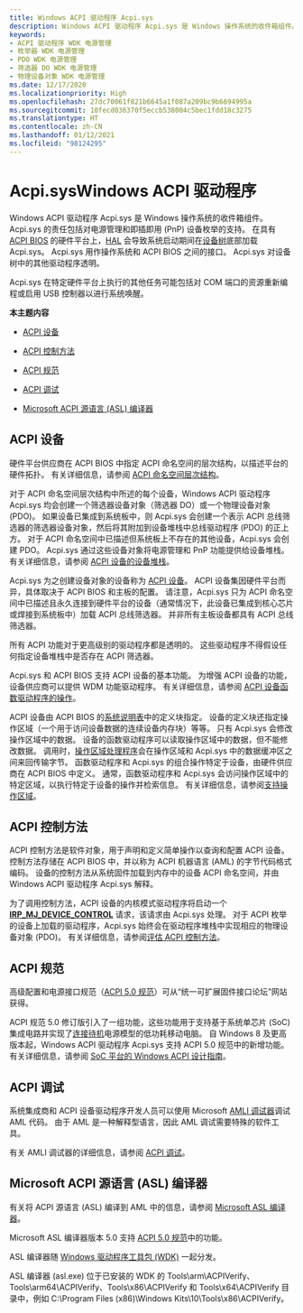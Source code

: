 ```yaml
---
title: Windows ACPI 驱动程序 Acpi.sys
description: Windows ACPI 驱动程序 Acpi.sys 是 Windows 操作系统的收件箱组件。
keywords:
- ACPI 驱动程序 WDK 电源管理
- 枚举器 WDK 电源管理
- PDO WDK 电源管理
- 筛选器 DO WDK 电源管理
- 物理设备对象 WDK 电源管理
ms.date: 12/17/2020
ms.localizationpriority: High
ms.openlocfilehash: 27dc70061f821b6645a1f087a209bc9b6694995a
ms.sourcegitcommit: 10fecd036370f5eccb538004c5bec1fdd18c3275
ms.translationtype: HT
ms.contentlocale: zh-CN
ms.lasthandoff: 01/12/2021
ms.locfileid: "98124295"
---
```

# <a name="acpisys-the-windows-acpi-driver"></a>Acpi.sysWindows ACPI 驱动程序

Windows ACPI 驱动程序 Acpi.sys 是 Windows 操作系统的收件箱组件。 Acpi.sys 的责任包括对电源管理和即插即用 (PnP) 设备枚举的支持。 在具有 [ACPI BIOS](acpi-bios.md) 的硬件平台上，[HAL](windows-kernel-mode-hal-library.md) 会导致系统启动期间在[设备树](device-tree.md)底部加载 Acpi.sys。 Acpi.sys 用作操作系统和 ACPI BIOS 之间的接口。 Acpi.sys 对设备树中的其他驱动程序透明。

Acpi.sys 在特定硬件平台上执行的其他任务可能包括对 COM 端口的资源重新编程或启用 USB 控制器以进行系统唤醒。

**本主题内容**

- [ACPI 设备](#acpi-devices)

- [ACPI 控制方法](#acpi-control-methods)

- [ACPI 规范](#acpi-specification)

- [ACPI 调试](#acpi-debugging)

- [Microsoft ACPI 源语言 (ASL) 编译器](#microsoft-acpi-source-language-asl-compiler)

## <a name="acpi-devices"></a>ACPI 设备

硬件平台供应商在 ACPI BIOS 中指定 ACPI 命名空间的层次结构，以描述平台的硬件拓扑。 有关详细信息，请参阅 [ACPI 命名空间层次结构](../bringup/acpi-namespace-hierarchy.md)。

对于 ACPI 命名空间层次结构中所述的每个设备，Windows ACPI 驱动程序 Acpi.sys 均会创建一个筛选器设备对象（筛选器 DO）或一个物理设备对象 (PDO)。 如果设备已集成到系统板中，则 Acpi.sys 会创建一个表示 ACPI 总线筛选器的筛选器设备对象，然后将其附加到设备堆栈中总线驱动程序 (PDO) 的正上方。 对于 ACPI 命名空间中已描述但系统板上不存在的其他设备，Acpi.sys 会创建 PDO。 Acpi.sys 通过这些设备对象将电源管理和 PnP 功能提供给设备堆栈。 有关详细信息，请参阅 [ACPI 设备的设备堆栈](../acpi/device-stacks-for-an-acpi-device.md)。

Acpi.sys 为之创建设备对象的设备称为 [ACPI 设备](../acpi/supporting-acpi-devices.md)。 ACPI 设备集因硬件平台而异，具体取决于 ACPI BIOS 和主板的配置。 请注意，Acpi.sys 只为 ACPI 命名空间中已描述且永久连接到硬件平台的设备（通常情况下，此设备已集成到核心芯片或焊接到系统板中）加载 ACPI 总线筛选器。 并非所有主板设备都具有 ACPI 总线筛选器。

所有 ACPI 功能对于更高级别的驱动程序都是透明的。 这些驱动程序不得假设任何指定设备堆栈中是否存在 ACPI 筛选器。

Acpi.sys 和 ACPI BIOS 支持 ACPI 设备的基本功能。 为增强 ACPI 设备的功能，设备供应商可以提供 WDM 功能驱动程序。 有关详细信息，请参阅 [ACPI 设备函数驱动程序的操作](../acpi/operation-of-an-acpi-device-function-driver.md)。

ACPI 设备由 ACPI BIOS 的[系统说明表](../bringup/acpi-system-description-tables.md)中的定义块指定。 设备的定义块还指定操作区域（一个用于访问设备数据的连续设备内存块）等等。 只有 Acpi.sys 会修改操作区域中的数据。 设备的函数驱动程序可以读取操作区域中的数据，但不能修改数据。 调用时，[操作区域处理程序](../acpi/implementing-an-operation-region-handler.md)会在操作区域和 Acpi.sys 中的数据缓冲区之间来回传输字节。 函数驱动程序和 Acpi.sys 的组合操作特定于设备，由硬件供应商在 ACPI BIOS 中定义。 通常，函数驱动程序和 Acpi.sys 会访问操作区域中的特定区域，以执行特定于设备的操作并检索信息。 有关详细信息，请参阅[支持操作区域](../acpi/supporting-an-operation-region.md)。

## <a name="acpi-control-methods"></a>ACPI 控制方法

ACPI 控制方法是软件对象，用于声明和定义简单操作以查询和配置 ACPI 设备。 控制方法存储在 ACPI BIOS 中，并以称为 ACPI 机器语言 (AML) 的字节代码格式编码。 设备的控制方法从系统固件加载到内存中的设备 ACPI 命名空间，并由 Windows ACPI 驱动程序 Acpi.sys 解释。

为了调用控制方法，ACPI 设备的内核模式驱动程序将启动一个 [**IRP\_MJ\_DEVICE\_CONTROL**](./irp-mj-device-control.md) 请求，该请求由 Acpi.sys 处理。 对于 ACPI 枚举的设备上加载的驱动程序，Acpi.sys 始终会在驱动程序堆栈中实现相应的物理设备对象 (PDO)。 有关详细信息，请参阅[评估 ACPI 控制方法](../acpi/evaluating-acpi-control-methods.md)。

## <a name="acpi-specification"></a>ACPI 规范

高级配置和电源接口规范（[ACPI 5.0 规范](https://uefi.org/specifications)）可从“统一可扩展固件接口论坛”网站获得。

ACPI 规范 5.0 修订版引入了一组功能，这些功能用于支持基于系统单芯片 (SoC) 集成电路并实现了[连接待机](/windows-hardware/design/device-experiences/modern-standby)电源模型的低功耗移动电脑。 自 Windows 8 及更高版本起，Windows ACPI 驱动程序 Acpi.sys 支持 ACPI 5.0 规范中的新增功能。 有关详细信息，请参阅 [SoC 平台的 Windows ACPI 设计指南](../bringup/windows-acpi-design-guide-for-soc-platforms.md)。

## <a name="acpi-debugging"></a>ACPI 调试

系统集成商和 ACPI 设备驱动程序开发人员可以使用 Microsoft [AMLI 调试器](../debugger/introduction-to-the-amli-debugger.md)调试 AML 代码。 由于 AML 是一种解释型语言，因此 AML 调试需要特殊的软件工具。

有关 AMLI 调试器的详细信息，请参阅 [ACPI 调试](../debugger/acpi-debugging.md)。

## <a name="microsoft-acpi-source-language-asl-compiler"></a>Microsoft ACPI 源语言 (ASL) 编译器

有关将 ACPI 源语言 (ASL) 编译到 AML 中的信息，请参阅 [Microsoft ASL 编译器](../bringup/microsoft-asl-compiler.md)。

Microsoft ASL 编译器版本 5.0 支持 [ACPI 5.0 规范](https://uefi.org/specifications)中的功能。

ASL 编译器随 [Windows 驱动程序工具包 (WDK)](../download-the-wdk.md) 一起分发。

ASL 编译器 (asl.exe) 位于已安装的 WDK 的 Tools\\arm\\ACPIVerify、Tools\\arm64\\ACPIVerify、Tools\\x86\\ACPIVerify 和 Tools\\x64\\ACPIVerify 目录中，例如 C:\Program Files (x86)\Windows Kits\10\Tools\x86\ACPIVerify。